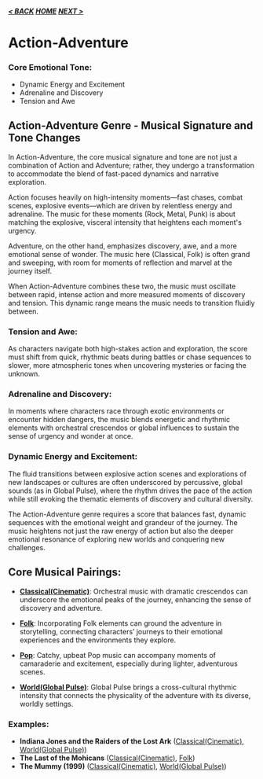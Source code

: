 ##### [< BACK](action-adventure.md) [HOME](../../index.md) [NEXT >](action-adventure.md)

# Action-Adventure

### Core Emotional Tone:

- Dynamic Energy and Excitement
- Adrenaline and Discovery
- Tension and Awe

## Action-Adventure Genre - Musical Signature and Tone Changes

In Action-Adventure, the core musical signature and tone are not just a combination of Action and Adventure; rather, they undergo a transformation to accommodate the blend of fast-paced dynamics and narrative exploration.

Action focuses heavily on high-intensity moments—fast chases, combat scenes, explosive events—which are driven by relentless energy and adrenaline. The music for these moments (Rock, Metal, Punk) is about matching the explosive, visceral intensity that heightens each moment's urgency.

Adventure, on the other hand, emphasizes discovery, awe, and a more emotional sense of wonder. The music here (Classical, Folk) is often grand and sweeping, with room for moments of reflection and marvel at the journey itself.

When Action-Adventure combines these two, the music must oscillate between rapid, intense action and more measured moments of discovery and tension. This dynamic range means the music needs to transition fluidly between.

### Tension and Awe:

As characters navigate both high-stakes action and exploration, the score must shift from quick, rhythmic beats during battles or chase sequences to slower, more atmospheric tones when uncovering mysteries or facing the unknown.

### Adrenaline and Discovery:

In moments where characters race through exotic environments or encounter hidden dangers, the music blends energetic and rhythmic elements with orchestral crescendos or global influences to sustain the sense of urgency and wonder at once.

### Dynamic Energy and Excitement:

The fluid transitions between explosive action scenes and explorations of new landscapes or cultures are often underscored by percussive, global sounds (as in Global Pulse), where the rhythm drives the pace of the action while still evoking the thematic elements of discovery and cultural diversity.

The Action-Adventure genre requires a score that balances fast, dynamic sequences with the emotional weight and grandeur of the journey. The music heightens not just the raw energy of action but also the deeper emotional resonance of exploring new worlds and conquering new challenges.

## Core Musical Pairings:

- **[Classical(Cinematic)](../../genres/audio/classical/subgenres/cinematic.md)**: Orchestral music with dramatic crescendos can underscore the emotional peaks of the journey, enhancing the sense of discovery and adventure.

- **[Folk](../../genres/audio/folk/folk.md)**: Incorporating Folk elements can ground the adventure in storytelling, connecting characters’ journeys to their emotional experiences and the environments they explore.

- **[Pop](../../genres/audio/pop/pop.md)**: Catchy, upbeat Pop music can accompany moments of camaraderie and excitement, especially during lighter, adventurous scenes.

- **[World(Global Pulse)](../../genres/audio/world/subgenres/globalpulse.md)**: Global Pulse brings a cross-cultural rhythmic intensity that connects the physicality of the adventure with its diverse, worldly settings.

### Examples:

- **Indiana Jones and the Raiders of the Lost Ark** ([Classical(Cinematic)](../../genres/audio/classical/subgenres/cinematic.md), [World(Global Pulse)](../../genres/audio/world/subgenres/globalpulse.md))
- **The Last of the Mohicans** ([Classical(Cinematic)](../../genres/audio/classical/subgenres/cinematic.md), [Folk](../../genres/audio/folk/folk.md))
- **The Mummy (1999)** ([Classical(Cinematic)](../../genres/audio/classical/subgenres/cinematic.md), [World(Global Pulse)](../../genres/audio/world/subgenres/globalpulse.md))
